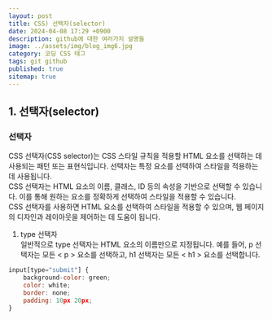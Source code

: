 ```yaml
---
layout: post
title: CSS) 선택자(selector)
date: 2024-04-08 17:29 +0900
description: github에 대한 여러가지 설명들
image: ../assets/img/blog_img6.jpg
category: 코딩 CSS 태그
tags: git github
published: true
sitemap: true
---
```



## 1. 선택자(selector)   
### 선택자  
CSS 선택자(CSS selector)는 CSS 스타일 규칙을 적용할 HTML 요소를 선택하는 데 사용되는 패턴 또는 표현식입니다. 선택자는 특정 요소를 선택하여 스타일을 적용하는 데 사용됩니다.  
CSS 선택자는 HTML 요소의 이름, 클래스, ID 등의 속성을 기반으로 선택할 수 있습니다. 이를 통해 원하는 요소를 정확하게 선택하여 스타일을 적용할 수 있습니다.  
 CSS 선택자를 사용하면 HTML 요소를 선택하여 스타일을 적용할 수 있으며, 웹 페이지의 디자인과 레이아웃을 제어하는 데 도움이 됩니다.  

1. type 선택자  
일반적으로 type 선택자는 HTML 요소의 이름만으로 지정됩니다. 예를 들어, p 선택자는  모든 < p > 요소를 선택하고, h1 선택자는 모든 < h1 > 요소를 선택합니다.  
````javascript
input[type="submit"] {
    background-color: green;
    color: white;
    border: none;
    padding: 10px 20px;
}
````


